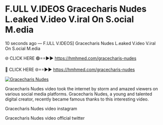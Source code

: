 # F.ULL V.IDEOS Gracecharis Nudes L.eaked V.ideo V.iral On S.ocial M.edia

10 seconds ago — F.ULL V.IDEOS] Gracecharis Nudes L.eaked V.ideo V.iral On S.ocial M.edia

🌐 CLICK HERE 🟢==►► https://hmhmed.com/gracecharis-nudes

🔴 CLICK HERE 🌐==►► https://hmhmed.com/gracecharis-nudes

[![Gracecharis Nudes](https://i.imgur.com/dJHk4Zq.gif)](https://hmhmed.com/gracecharis-nudes)

Gracecharis Nudes video took the internet by storm and amazed viewers on various social media platforms. Gracecharis Nudes, a young and talented digital creator, recently became famous thanks to this interesting video.

Gracecharis Nudes video instagram

Gracecharis Nudes video official twitter